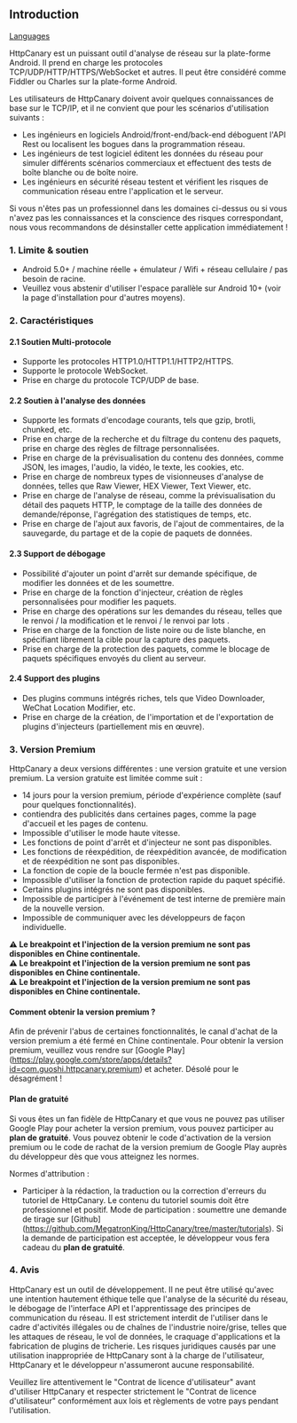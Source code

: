 ## Introduction

[Languages](https://httpcanary.com/tutorials)

HttpCanary est un puissant outil d'analyse de réseau sur la plate-forme Android. Il prend en charge les protocoles TCP/UDP/HTTP/HTTPS/WebSocket et autres. Il peut être considéré comme Fiddler ou Charles sur la plate-forme Android.

Les utilisateurs de HttpCanary doivent avoir quelques connaissances de base sur le TCP/IP, et il ne convient que pour les scénarios d'utilisation suivants :
- Les ingénieurs en logiciels Android/front-end/back-end déboguent l'API Rest ou localisent les bogues dans la programmation réseau.
- Les ingénieurs de test logiciel éditent les données du réseau pour simuler différents scénarios commerciaux et effectuent des tests de boîte blanche ou de boîte noire.
- Les ingénieurs en sécurité réseau testent et vérifient les risques de communication réseau entre l'application et le serveur.

Si vous n'êtes pas un professionnel dans les domaines ci-dessus ou si vous n'avez pas les connaissances et la conscience des risques correspondant, nous vous recommandons de désinstaller cette application immédiatement !


### 1. Limite & soutien
- Android 5.0+ / machine réelle + émulateur / Wifi + réseau cellulaire / pas besoin de racine.
- Veuillez vous abstenir d'utiliser l'espace parallèle sur Android 10+ (voir la page d'installation pour d'autres moyens).

### 2. Caractéristiques

#### 2.1 Soutien Multi-protocole
- Supporte les protocoles HTTP1.0/HTTP1.1/HTTP2/HTTPS.
- Supporte le protocole WebSocket.
- Prise en charge du protocole TCP/UDP de base.

#### 2.2 Soutien à l'analyse des données
- Supporte les formats d'encodage courants, tels que gzip, brotli, chunked, etc.
- Prise en charge de la recherche et du filtrage du contenu des paquets, prise en charge des règles de filtrage personnalisées.
- Prise en charge de la prévisualisation du contenu des données, comme JSON, les images, l'audio, la vidéo, le texte, les cookies, etc.
- Prise en charge de nombreux types de visionneuses d'analyse de données, telles que Raw Viewer, HEX Viewer, Text Viewer, etc.
- Prise en charge de l'analyse de réseau, comme la prévisualisation du détail des paquets HTTP, le comptage de la taille des données de demande/réponse, l'agrégation des statistiques de temps, etc.
- Prise en charge de l'ajout aux favoris, de l'ajout de commentaires, de la sauvegarde, du partage et de la copie de paquets de données.

#### 2.3 Support de débogage
- Possibilité d'ajouter un point d'arrêt sur demande spécifique, de modifier les données et de les soumettre.
- Prise en charge de la fonction d'injecteur, création de règles personnalisées pour modifier les paquets.
- Prise en charge des opérations sur les demandes du réseau, telles que le renvoi / la modification et le renvoi / le renvoi par lots .
- Prise en charge de la fonction de liste noire ou de liste blanche, en spécifiant librement la cible pour la capture des paquets.
- Prise en charge de la protection des paquets, comme le blocage de paquets spécifiques envoyés du client au serveur.

#### 2.4 Support des plugins
- Des plugins communs intégrés riches, tels que Video Downloader, WeChat Location Modifier, etc.
- Prise en charge de la création, de l'importation et de l'exportation de plugins d'injecteurs (partiellement mis en œuvre).

### 3. Version Premium

HttpCanary a deux versions différentes : une version gratuite et une version premium. La version gratuite est limitée comme suit :
- 14 jours pour la version premium, période d'expérience complète (sauf pour quelques fonctionnalités).
- contiendra des publicités dans certaines pages, comme la page d'accueil et les pages de contenu.
- Impossible d'utiliser le mode haute vitesse.
- Les fonctions de point d'arrêt et d'injecteur ne sont pas disponibles.
- Les fonctions de réexpédition, de réexpédition avancée, de modification et de réexpédition ne sont pas disponibles.
- La fonction de copie de la boucle fermée n'est pas disponible.
- Impossible d'utiliser la fonction de protection rapide du paquet spécifié.
- Certains plugins intégrés ne sont pas disponibles.
- Impossible de participer à l'événement de test interne de première main de la nouvelle version.
- Impossible de communiquer avec les développeurs de façon individuelle.


**⚠️ Le breakpoint et l'injection de la version premium ne sont pas disponibles en Chine continentale.**<br>
**⚠️ Le breakpoint et l'injection de la version premium ne sont pas disponibles en Chine continentale.**<br>
**⚠️ Le breakpoint et l'injection de la version premium ne sont pas disponibles en Chine continentale.**<br>

#### Comment obtenir la version premium ?

Afin de prévenir l'abus de certaines fonctionnalités, le canal d'achat de la version premium a été fermé en Chine continentale. Pour obtenir la version premium, veuillez vous rendre sur [Google Play] (https://play.google.com/store/apps/details?id=com.guoshi.httpcanary.premium) et acheter. Désolé pour le désagrément !

#### Plan de gratuité

Si vous êtes un fan fidèle de HttpCanary et que vous ne pouvez pas utiliser Google Play pour acheter la version premium, vous pouvez participer au **plan de gratuité**. Vous pouvez obtenir le code d'activation de la version premium ou le code de rachat de la version premium de Google Play auprès du développeur dès que vous atteignez les normes.

Normes d'attribution :
- Participer à la rédaction, la traduction ou la correction d'erreurs du tutoriel de HttpCanary. Le contenu du tutoriel soumis doit être professionnel et positif. Mode de participation : soumettre une demande de tirage sur [Github] (https://github.com/MegatronKing/HttpCanary/tree/master/tutorials). Si la demande de participation est acceptée, le développeur vous fera cadeau du **plan de gratuité**.

### 4. Avis

HttpCanary est un outil de développement. Il ne peut être utilisé qu'avec une intention hautement éthique telle que l'analyse de la sécurité du réseau, le débogage de l'interface API et l'apprentissage des principes de communication du réseau. Il est strictement interdit de l'utiliser dans le cadre d'activités illégales ou de chaînes de l'industrie noire/grise, telles que les attaques de réseau, le vol de données, le craquage d'applications et la fabrication de plugins de tricherie. Les risques juridiques causés par une utilisation inappropriée de HttpCanary sont à la charge de l'utilisateur, HttpCanary et le développeur n'assumeront aucune responsabilité.

Veuillez lire attentivement le "Contrat de licence d'utilisateur" avant d'utiliser HttpCanary et respecter strictement le "Contrat de licence d'utilisateur" conformément aux lois et règlements de votre pays pendant l'utilisation.
